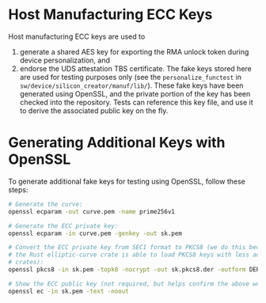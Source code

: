 # Host Manufacturing ECC Keys

Host manufacturing ECC keys are used to
1. generate a shared AES key for exporting the RMA unlock token during device personalization, and
1. endorse the UDS attestation TBS certificate.
The fake keys stored here are used for testing purposes only (see the `personalize_functest` in `sw/device/silicon_creator/manuf/lib/`).
These fake keys have been generated using OpenSSL, and the private portion of the key has been checked into the repository.
Tests can reference this key file, and use it to derive the associated public key on the fly.

# Generating Additional Keys with OpenSSL

To generate additional fake keys for testing using OpenSSL, follow these steps:
```sh
# Generate the curve:
openssl ecparam -out curve.pem -name prime256v1

# Generate the ECC private key:
openssl ecparam -in curve.pem -genkey -out sk.pem

# Convert the ECC private key from SEC1 format to PKCS8 (we do this because
# the Rust elliptic-curve crate is able to load PKCS8 keys with less additional
# crates):
openssl pkcs8 -in sk.pem -topk8 -nocrypt -out sk.pkcs8.der -outform DER

# Show the ECC public key (not required, but helps confirm the above worked):
openssl ec -in sk.pem -text -noout
```
